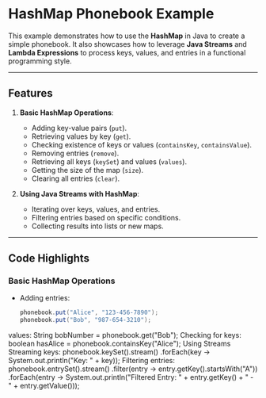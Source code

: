 # HashMap Phonebook Example

This example demonstrates how to use the **HashMap** in Java to create a simple phonebook. It also showcases how to leverage **Java Streams** and **Lambda Expressions** to process keys, values, and entries in a functional programming style.

---

## **Features**
1. **Basic HashMap Operations**:
   - Adding key-value pairs (`put`).
   - Retrieving values by key (`get`).
   - Checking existence of keys or values (`containsKey`, `containsValue`).
   - Removing entries (`remove`).
   - Retrieving all keys (`keySet`) and values (`values`).
   - Getting the size of the map (`size`).
   - Clearing all entries (`clear`).

2. **Using Java Streams with HashMap**:
   - Iterating over keys, values, and entries.
   - Filtering entries based on specific conditions.
   - Collecting results into lists or new maps.

---

## **Code Highlights**

### Basic HashMap Operations
- Adding entries:
  ```java
  phonebook.put("Alice", "123-456-7890");
  phonebook.put("Bob", "987-654-3210");

 values:
String bobNumber = phonebook.get("Bob");
Checking for keys:
boolean hasAlice = phonebook.containsKey("Alice");
Using Streams
Streaming keys:
phonebook.keySet().stream()
        .forEach(key -> System.out.println("Key: " + key));
Filtering entries:
phonebook.entrySet().stream()
        .filter(entry -> entry.getKey().startsWith("A"))
        .forEach(entry -> System.out.println("Filtered Entry: " + entry.getKey() + " - " + entry.getValue()));
